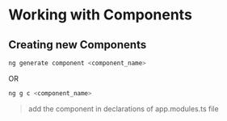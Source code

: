 # Working with Components

## Creating new Components
```bash
ng generate component <component_name>
```
OR
```bash
ng g c <component_name>
```
> add the component in declarations of app.modules.ts file

